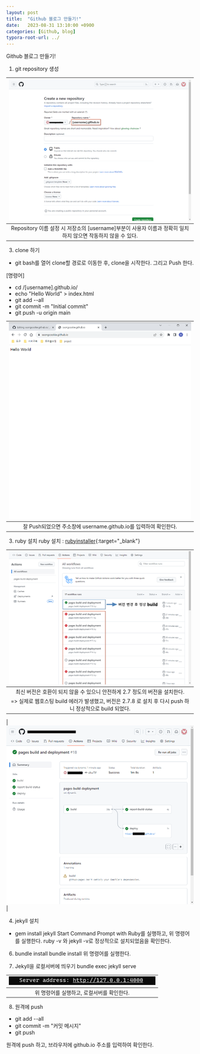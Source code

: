 ```yaml
---
layout: post
title:  "Github 블로그 만들기!"
date:   2023-08-31 13:10:00 +0900
categories: [Github, blog]
typora-root-url: ../
---
```

Github 블로그 만들기! 

1. git repository 생성

| ![git_repository](/assets/img/git_repository_01.png) | 
|:--:| 
|  Repository 이름 설정 시 저장소의 [username]부분이 사용자 이름과 정확히 일치하지 않으면 작동하지 않을 수 있다. |

3. clone 하기
- git bash를 열어 clone할 경로로 이동한 후, clone을 시작한다. 그리고 Push 한다.

[명령어]
- cd /[username].github.io/
- echo "Hello World" > index.html
- git add --all
- git commit -m "Initial commit"
- git push -u origin main

| ![git_clone_push](/assets/img/git_clone_push_01.png) |
|:--:|
| 잘 Push되었으면 주소창에 username.github.io를 입력하여 확인한다. |

3. ruby 설치
ruby 설치 : [rubyinstaller](https://rubyinstaller.org/downloads/){:target="_blank"}

| ![git_build_error](/assets/img/git_build_error.png) |
|:--:|
| 최신 버전은 호환이 되지 않을 수 있으니 안전하게 2.7 정도의 버전을 설치한다.
=> 실제로 웹호스팅 build 에러가 발생했고, 버전은 2.7.8 로 설치 후 다시 push 하니 정상적으로 build 되었다. |

| ![git_build_success](/assets/img/git_build_success.png) |

4. jekyll 설치
- gem install jekyll
Start Command Prompt with Ruby를 실행하고, 위 명령어를 실행한다.
ruby -v 와 jekyll -v로 정상적으로 설치되었음을 확인한다.

6. bundle install
bundle install
위 명령어를 실행한다.

7. Jekyll을 로컬서버에 띄우기
bundle exec jekyll serve

| ![bundle_server](/assets/img/bundle_server.png) |
|:--:|
| 위 명령어를 실행하고, 로컬서버를 확인한다. |

8. 원격에 push
- git add --all
- git commit -m "커밋 메시지"
- git push

원격에 push 하고, 브라우저에 github.io 주소를 입력하여 확인한다.



